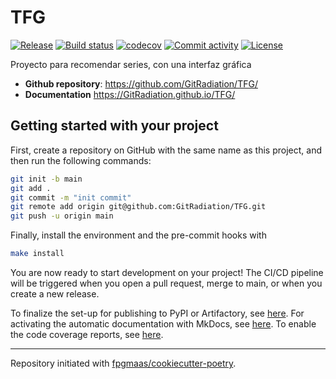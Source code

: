 # TFG

[![Release](https://img.shields.io/github/v/release/GitRadiation/TFG)](https://img.shields.io/github/v/release/GitRadiation/TFG)
[![Build status](https://img.shields.io/github/actions/workflow/status/GitRadiation/TFG/main.yml?branch=main)](https://github.com/GitRadiation/TFG/actions/workflows/main.yml?query=branch%3Amain)
[![codecov](https://codecov.io/gh/GitRadiation/TFG/branch/main/graph/badge.svg)](https://codecov.io/gh/GitRadiation/TFG)
[![Commit activity](https://img.shields.io/github/commit-activity/m/GitRadiation/TFG)](https://img.shields.io/github/commit-activity/m/GitRadiation/TFG)
[![License](https://img.shields.io/github/license/GitRadiation/TFG)](https://img.shields.io/github/license/GitRadiation/TFG)

Proyecto para recomendar series, con una interfaz gráfica

- **Github repository**: <https://github.com/GitRadiation/TFG/>
- **Documentation** <https://GitRadiation.github.io/TFG/>

## Getting started with your project

First, create a repository on GitHub with the same name as this project, and then run the following commands:

```bash
git init -b main
git add .
git commit -m "init commit"
git remote add origin git@github.com:GitRadiation/TFG.git
git push -u origin main
```

Finally, install the environment and the pre-commit hooks with

```bash
make install
```

You are now ready to start development on your project!
The CI/CD pipeline will be triggered when you open a pull request, merge to main, or when you create a new release.

To finalize the set-up for publishing to PyPI or Artifactory, see [here](https://fpgmaas.github.io/cookiecutter-poetry/features/publishing/#set-up-for-pypi).
For activating the automatic documentation with MkDocs, see [here](https://fpgmaas.github.io/cookiecutter-poetry/features/mkdocs/#enabling-the-documentation-on-github).
To enable the code coverage reports, see [here](https://fpgmaas.github.io/cookiecutter-poetry/features/codecov/).

---

Repository initiated with [fpgmaas/cookiecutter-poetry](https://github.com/fpgmaas/cookiecutter-poetry).
